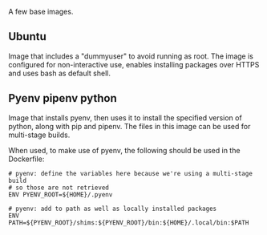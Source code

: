 A few base images.

## Ubuntu
Image that includes a "dummyuser" to avoid running as root.
The image is configured for non-interactive use, enables installing packages over HTTPS and uses bash as default shell.

## Pyenv pipenv python
Image that installs pyenv, then uses it to install the specified version of python, along with pip and pipenv.
The files in this image can be used for multi-stage builds.

When used, to make use of pyenv, the following should be used in the Dockerfile:

```
# pyenv: define the variables here because we're using a multi-stage build
# so those are not retrieved
ENV PYENV_ROOT=${HOME}/.pyenv

# pyenv: add to path as well as locally installed packages
ENV PATH=${PYENV_ROOT}/shims:${PYENV_ROOT}/bin:${HOME}/.local/bin:$PATH
```